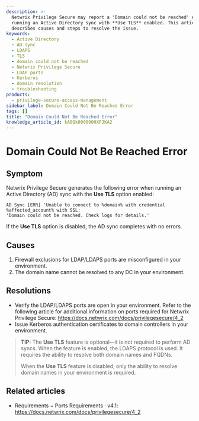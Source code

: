 ```yaml
---
description: >-
  Netwrix Privilege Secure may report a 'Domain could not be reached' error when
  running an Active Directory sync with **Use TLS** enabled. This article
  describes causes and steps to resolve the issue.
keywords:
  - Active Directory
  - AD sync
  - LDAPS
  - TLS
  - domain could not be reached
  - Netwrix Privilege Secure
  - LDAP ports
  - Kerberos
  - domain resolution
  - troubleshooting
products:
  - privilege-secure-access-management
sidebar_label: Domain Could Not Be Reached Error
tags: []
title: "Domain Could Not Be Reached Error"
knowledge_article_id: kA0Qk0000000XFJKA2
---
```


# Domain Could Not Be Reached Error

## Symptom

Netwrix Privilege Secure generates the following error when running an Active Directory (AD) sync with the **Use TLS** option enabled:

```text
AD Sync [ERR] 'Unable to connect to %domain% with credential %affected_account% with SSL:
'Domain could not be reached. Check logs for details.'
```

If the **Use TLS** option is disabled, the AD sync completes with no errors.

## Causes

1. Firewall exclusions for LDAP/LDAPS ports are misconfigured in your environment.
2. The domain name cannot be resolved to any DC in your environment.

## Resolutions

- Verify the LDAP/LDAPS ports are open in your environment. Refer to the following article for additional information on ports required for Netwrix Privilege Secure: https://docs.netwrix.com/docs/privilegesecure/4_2
- Issue Kerberos authentication certificates to domain controllers in your environment.

> **TIP:** The **Use TLS** feature is optional—it is not required to perform AD syncs. When the feature is enabled, the LDAPS protocol is used. It requires the ability to resolve both domain names and FQDNs.
>
> When the **Use TLS** feature is disabled, only the ability to resolve domain names in your environment is required.

## Related articles

- Requirements − Ports Requirements · v4.1: https://docs.netwrix.com/docs/privilegesecure/4_2
